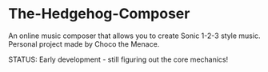 # The-Hedgehog-Composer
An online music composer that allows you to create Sonic 1-2-3 style music. Personal project made by Choco the Menace.

STATUS: Early development - still figuring out the core mechanics!
